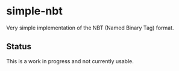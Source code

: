 # simple-nbt
Very simple implementation of the NBT (Named Binary Tag) format.

## Status
This is a work in progress and not currently usable.